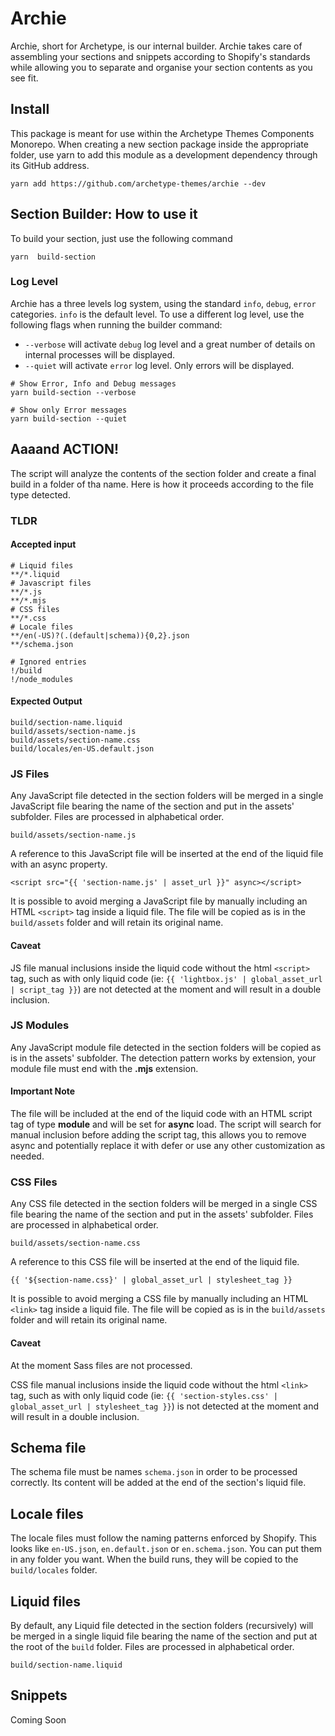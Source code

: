 # Archie

Archie, short for Archetype, is our internal builder. Archie takes care of assembling your sections and snippets
according to Shopify's standards while allowing you to separate and organise your section contents as you see fit.

## Install

This package is meant for use within the Archetype Themes Components Monorepo. When creating a new section package
inside the appropriate folder, use yarn to add this module as a development dependency through its GitHub
address.

```shell
yarn add https://github.com/archetype-themes/archie --dev
```

## Section Builder: How to use it

To build your section, just use the following command

```shell
yarn  build-section
```

### Log Level

Archie has a three levels log system, using the standard `info`, `debug`, `error` categories. `info` is the default
level. To use a different log level, use the following flags when running the builder command:

* `--verbose` will activate `debug` log level and a great number of details on internal processes will be
  displayed.
* `--quiet` will activate `error` log level. Only errors will be displayed.

```shell
# Show Error, Info and Debug messages
yarn build-section --verbose
```

```shell
# Show only Error messages
yarn build-section --quiet
```

## Aaaand ACTION!

The script will analyze the contents of the section folder and create a final build in a folder of tha name. Here is how
it proceeds according to the file type detected.

### TLDR

#### Accepted input

```ignorelang
# Liquid files
**/*.liquid
# Javascript files
**/*.js
**/*.mjs
# CSS files
**/*.css
# Locale files
**/en(-US)?(.(default|schema)){0,2}.json
**/schema.json

# Ignored entries
!/build
!/node_modules
```

#### Expected Output

```shell
build/section-name.liquid
build/assets/section-name.js
build/assets/section-name.css
build/locales/en-US.default.json
```

### JS Files

Any JavaScript file detected in the section folders will be merged in a single JavaScript file bearing the name of the
section and put in the assets' subfolder. Files are processed in alphabetical order.

`build/assets/section-name.js`

A reference to this JavaScript file will be inserted at the end of the liquid file with an async property.

`<script src="{{ 'section-name.js' | asset_url }}" async></script>`

It is possible to avoid merging a JavaScript file by manually including an HTML `<script>` tag inside a liquid file.
The file will be copied as is in the `build/assets` folder and will retain its original name.

#### Caveat

JS file manual inclusions inside the liquid code without the html `<script>` tag, such as with only liquid code
(ie: `{{ 'lightbox.js' | global_asset_url | script_tag }}`) are not detected at the moment and will result in a double
inclusion.

### JS Modules

Any JavaScript module file detected in the section folders will be copied as is in the assets' subfolder.
The detection pattern works by extension, your module file must end with the **.mjs** extension.

#### Important Note

The file will be included at the end of the liquid code with an HTML script tag of type **module** and will be set for
**async** load. The script will search for manual inclusion before adding the script tag, this allows you to remove
async and potentially replace it with defer or use any other customization as needed.

### CSS Files

Any CSS file detected in the section folders will be merged in a single CSS file bearing the name of the section and put
in the assets' subfolder. Files are processed in alphabetical order.

`build/assets/section-name.css`

A reference to this CSS file will be inserted at the end of the liquid file.

`{{ '${section-name.css}' | global_asset_url | stylesheet_tag }}`

It is possible to avoid merging a CSS file by manually including an HTML `<link>` tag inside a liquid file.
The file will be copied as is in the `build/assets` folder and will retain its original name.

#### Caveat

At the moment Sass files are not processed.

CSS file manual inclusions inside the liquid code without the html `<link>` tag, such as with only liquid code
(ie: `{{ 'section-styles.css' | global_asset_url | stylesheet_tag }}`) is not detected at the moment and will result in
a double inclusion.

## Schema file

The schema file must be names `schema.json` in order to be processed correctly. Its content will be added at the end of
the section's liquid file.

## Locale files

The locale files must follow the naming patterns enforced by Shopify. This looks like `en-US.json`, `en.default.json`
or `en.schema.json`. You can put them in any folder you want. When the build runs, they will be copied to the
`build/locales` folder.

## Liquid files

By default, any Liquid file detected in the section folders (recursively) will be merged in a single liquid file bearing
the name of the section and put at the root of the `build` folder. Files are processed in alphabetical order.

`build/section-name.liquid`

## Snippets

Coming Soon
